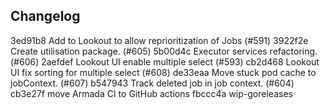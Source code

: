## Changelog

3ed91b8 Add to Lookout to allow reprioritization of Jobs (#591)
3922f2e Create utilisation package. (#605)
5b00d4c Executor services refactoring. (#606)
2aefdef Lookout UI enable multiple select (#593)
cb2d468 Lookout UI fix sorting for multiple select (#608)
de33eaa Move stuck pod cache to jobContext. (#607)
b547943 Track deleted job in job context. (#604)
cb3e27f move Armada CI to GitHub actions
fbccc4a wip-goreleases
